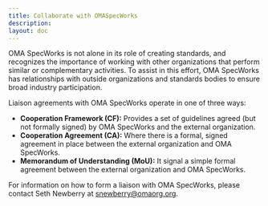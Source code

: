 ```yaml
---
title: Collaborate with OMASpecWorks
description:
layout: doc
---
```



OMA SpecWorks is not alone in its role of creating standards, and recognizes the importance of working with other organizations that perform similar or complementary activities. To assist in this effort, OMA SpecWorks has relationships with outside organizations and standards bodies to ensure broad industry participation.  

Liaison agreements with OMA SpecWorks operate in one of three ways:

- **Cooperation Framework (CF):** Provides a set of guidelines agreed (but not formally signed) by OMA SpecWorks and the external organization.
- **Cooperation Agreement (CA):** Where there is a formal, signed agreement in place between the external organization and OMA SpecWorks.
- **Memorandum of Understanding (MoU):** It signal a simple formal agreement between the external organization and OMA SpecWorks.  

For information on how to form a liaison with OMA SpecWorks, please contact Seth Newberry at [snewberry@omaorg.org](snewberry@omaorg.org).


